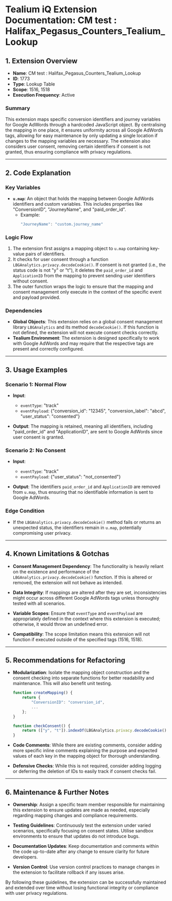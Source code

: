 # Tealium iQ Extension Documentation: CM test : Halifax_Pegasus_Counters_Tealium_Lookup

## 1. Extension Overview

- **Name**: CM test : Halifax_Pegasus_Counters_Tealium_Lookup
- **ID**: 1773
- **Type**: Lookup Table
- **Scope**: 1516, 1518
- **Execution Frequency**: Active

### Summary
This extension maps specific conversion identifiers and journey variables for Google AdWords through a hardcoded JavaScript object. By centralising the mapping in one place, it ensures uniformity across all Google AdWords tags, allowing for easy maintenance by only updating a single location if changes to the mapping variables are necessary. The extension also considers user consent, removing certain identifiers if consent is not granted, thus ensuring compliance with privacy regulations.

---

## 2. Code Explanation

### Key Variables
- **`u.map`**: An object that holds the mapping between Google AdWords identifiers and custom variables. This includes properties like "ConversionID", "JourneyName", and "paid_order_id".
    - Example:
        ```javascript
        "JourneyName": "custom.journey_name"
        ```

### Logic Flow
1. The extension first assigns a mapping object to `u.map` containing key-value pairs of identifiers.
2. It checks for user consent through a function `LBGAnalytics.privacy.decodeCookie()`. If consent is not granted (i.e., the status code is not "y" or "t"), it deletes the `paid_order_id` and `ApplicationID` from the mapping to prevent sending user identifiers without consent.
3. The outer function wraps the logic to ensure that the mapping and consent management only execute in the context of the specific event and payload provided.

### Dependencies
- **Global Objects**: This extension relies on a global consent management library `LBGAnalytics` and its method `decodeCookie()`. If this function is not defined, the extension will not execute consent checks correctly.
- **Tealium Environment**: The extension is designed specifically to work with Google AdWords and may require that the respective tags are present and correctly configured.

---

## 3. Usage Examples

### Scenario 1: Normal Flow
- **Input**:
    - `eventType`: "track"
    - `eventPayload`: {"conversion_id": "12345", "conversion_label": "abcd", "user_status": "consented"}

- **Output**:
    The mapping is retained, meaning all identifiers, including "paid_order_id" and "ApplicationID", are sent to Google AdWords since user consent is granted.

### Scenario 2: No Consent
- **Input**:
    - `eventType`: "track"
    - `eventPayload`: {"user_status": "not_consented"}

- **Output**:
    The identifiers `paid_order_id` and `ApplicationID` are removed from `u.map`, thus ensuring that no identifiable information is sent to Google AdWords.

### Edge Condition
- If the `LBGAnalytics.privacy.decodeCookie()` method fails or returns an unexpected status, the identifiers remain in `u.map`, potentially compromising user privacy.

---

## 4. Known Limitations & Gotchas

- **Consent Management Dependency**: The functionality is heavily reliant on the existence and performance of the `LBGAnalytics.privacy.decodeCookie()` function. If this is altered or removed, the extension will not behave as intended.
  
- **Data Integrity**: If mappings are altered after they are set, inconsistencies might occur across different Google AdWords tags unless thoroughly tested with all scenarios.

- **Variable Scopes**: Ensure that `eventType` and `eventPayload` are appropriately defined in the context where this extension is executed; otherwise, it would throw an undefined error.

- **Compatibility**: The scope limitation means this extension will not function if executed outside of the specified tags (1516, 1518).

---

## 5. Recommendations for Refactoring

- **Modularization**: Isolate the mapping object construction and the consent checking into separate functions for better readability and maintenance. This will also benefit unit testing.
  
    ```javascript
    function createMapping() {
        return {
            "ConversionID": "conversion_id",
            ...
        };
    }

    function checkConsent() {
        return (["y", "t"]).indexOf(LBGAnalytics.privacy.decodeCookie().statusCode) >= 0;
    }
    ```

- **Code Comments**: While there are existing comments, consider adding more specific inline comments explaining the purpose and expected values of each key in the mapping object for thorough understanding.

- **Defensive Checks**: While this is not required, consider adding logging or deferring the deletion of IDs to easily track if consent checks fail.

---

## 6. Maintenance & Further Notes

- **Ownership**: Assign a specific team member responsible for maintaining this extension to ensure updates are made as needed, especially regarding mapping changes and compliance requirements.

- **Testing Guidelines**: Continuously test the extension under varied scenarios, specifically focusing on consent states. Utilise sandbox environments to ensure that updates do not introduce bugs.

- **Documentation Updates**: Keep documentation and comments within the code up-to-date after any change to ensure clarity for future developers.

- **Version Control**: Use version control practices to manage changes in the extension to facilitate rollback if any issues arise.

By following these guidelines, the extension can be successfully maintained and extended over time without losing functional integrity or compliance with user privacy regulations.